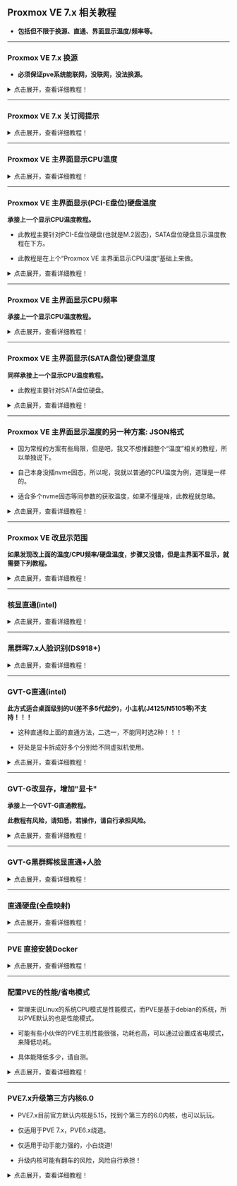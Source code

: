 ## Proxmox VE 7.x 相关教程

* **包括但不限于换源、直通、界面显示温度/频率等。**


***


### Proxmox VE 7.x 换源

* **必须保证pve系统能联网，没联网，没法换源。**

<details>
<summary>点击展开，查看详细教程！</summary>

#### SSH登录到pve后台，然后一条一条的执行命令

#### 1.处理掉企业源
```
rm -rf /etc/apt/sources.list.d/pve-install-repo.list
```

```
echo "#deb https://enterprise.proxmox.com/debian/pve Bullseye pve-enterprise" > /etc/apt/sources.list.d/pve-enterprise.list
```


#### 2.开始换源

```
wget https://mirrors.ustc.edu.cn/proxmox/debian/proxmox-release-bullseye.gpg -O /etc/apt/trusted.gpg.d/proxmox-release-bullseye.gpg
```

```
echo "deb https://mirrors.ustc.edu.cn/proxmox/debian/pve bullseye pve-no-subscription" > /etc/apt/sources.list.d/pve-no-subscription.list
```
```
echo "deb https://mirrors.ustc.edu.cn/proxmox/debian/ceph-pacific bullseye main" > /etc/apt/sources.list.d/ceph.list
```

```
sed -i.bak "s#http://download.proxmox.com/debian#https://mirrors.ustc.edu.cn/proxmox/debian#g"        /usr/share/perl5/PVE/CLI/pveceph.pm
sed -i 's#http://download.proxmox.com#https://mirrors.ustc.edu.cn/proxmox#g'                          /usr/share/perl5/PVE/APLInfo.pm
sed -i "s#https://releases.turnkeylinux.org/pve#https://mirrors.ustc.edu.cn/proxmox/images#g"         /usr/share/perl5/PVE/APLInfo.pm
sed -i "s#http://mirror.turnkeylinux.org/turnkeylinux/#https://mirrors.ustc.edu.cn/turnkeylinux/#g"   /var/lib/pve-manager/apl-info/releases.turnkeylinux.org 
```
```
sed -i.bak "s#ftp.debian.org/debian#mirrors.aliyun.com/debian#g" /etc/apt/sources.list
```
```
sed -i "s#security.debian.org#mirrors.aliyun.com/debian-security#g" /etc/apt/sources.list
```
```
echo "deb https://mirrors.ustc.edu.cn/proxmox/debian/pve bullseye pve-no-subscription" >>  /etc/apt/sources.list
```

```
# systemctl  restart pvedaemon.service
```

#### 3.最后更新
```
apt update && apt dist-upgrade -y
```

</details>



***


###  Proxmox VE 7.x 关订阅提示

<details>
<summary>点击展开，查看详细教程！</summary>

#### 1.WinSCP登录到PVE，编辑打开这个文件：/usr/share/javascript/proxmox-widget-toolkit/proxmoxlib.js (防止手贱，建议备份)


#### 2.搜索 data.status.toLowerCase，找到这一段：

![jpg](./pic/01.jpg)

#### 3.直接删掉红框内容，变成如下图，最后保存即可。

![jpg](./pic/02.jpg)

* 如果更新到PVE 7.1-5或者更新，发现改了上面的没效果，那么就要多改一步：

* 继续搜索 data.status.toLowerCase，找到这一段：

![jpg](./pic/03.jpg)

* 直接删掉红框内容，变成如下图，最后保存即可

![jpg](./pic/04.jpg)

#### 4.改完保存，重进PVE界面刷新，去更新点击刷新，就没订阅提示了。

</details>



***


### Proxmox VE 主界面显示CPU温度

<details>
<summary>点击展开，查看详细教程！</summary>

#### 1.登录PVE的SSH，执行命令安装sensors：
```
apt-get install lm-sensors
```

#### 2.探测下温度，执行：`sensors-detect` (一路yes，回车)

#### 3.获取温度信息，执行：`sensors`

![jpg](./pic/1.jpg)

 * 红色箭头：temp1这里是主板温度，可能某些主板还有temp2、temp3等

 * 黄色箭头：Package id 0、core0~5这里是CPU温度，有多少个核心，就显示多少


#### 4.WinSCP登录到PVE，修改这个文件：/usr/share/perl5/PVE/API2/Nodes.pm 

(我习惯于下载到本地用Notepad++修改)

搜索：`$res->{pveversion} = PVE::pvecfg::package()`

在这个定义的下方添加：```$res->{thermalstate} = `sensors`;```

结果如图：

![jpg](./pic/2.jpg)


修改完保存，然后塞回路径。


#### 5.修改这个文件：/usr/share/pve-manager/js/pvemanagerlib.js (建议备份，万一自己改炸就不好了。)

(我习惯于下载到本地用Notepad++修改)

搜索`PVE Manager Version`

![jpg](./pic/3.jpg)

 * 在这个定义的下方添加一个定义：

```
    {
          itemId: 'thermal',
          colspan: 2,
          printBar: false,
          title: gettext('温度'),
          textField: 'thermalstate',
          renderer:function(value){
              const p0 = value.match(/Package id 0.*?\+([\d\.]+)Â/)[1];
              const b0 = value.match(/temp1.*?\+([\d\.]+)?/)[1];
              return `CPU: ${p0} ℃ || 主板: ${b0} ℃ `
            }
    },
```
结果如图：

![jpg](./pic/4.jpg)

* 上述是一种比较简单的万金油做法，有些人可能要把每个核心的温度有写出来，或者说有几个主板温度，也要一起写出来，那么就按照下列的格式：

```
    {
          itemId: 'thermal',
          colspan: 2,
          printBar: false,
          title: gettext('温度'),
          textField: 'thermalstate',
          renderer:function(value){
              const p0 = value.match(/Package id 0.*?\+([\d\.]+)Â/)[1];
              const c0 = value.match(/Core 0.*?\+([\d\.]+)Â/)[1];
              const c1 = value.match(/Core 1.*?\+([\d\.]+)Â/)[1];
              const c2 = value.match(/Core 2.*?\+([\d\.]+)Â/)[1];
              const c3 = value.match(/Core 3.*?\+([\d\.]+)Â/)[1];
              const c4 = value.match(/Core 4.*?\+([\d\.]+)Â/)[1];
              const c5 = value.match(/Core 5.*?\+([\d\.]+)Â/)[1];
              const b0 = value.match(/temp1.*?\+([\d\.]+)?/)[1];
              const b1 = value.match(/temp2.*?\+([\d\.]+)?/)[1];
              return `CPU: ${p0} ℃ || CPU1: ${c0} ℃ CPU2: ${c1} ℃ CPU3: ${c2} ℃ CPU4: ${c3} ℃ CPU5: ${c4} ℃ CPU6: ${c5} ℃ || 主板1: ${b0} ℃ 主板2: ${b1} ℃`
            }
    },
```
结果如图：

![jpg](./pic/5.jpg)

* 红框内就是单独每个核心或者每个主板温度

* 前面的CPU温度是综合温度，后面的CPU1~6是每个核心单独温度

* 可根据实际情况增减CPU温度或者主板温度

* 其实如果核心超过4个，不建议把每个核心温度写出来，不美观

#### 6.改完执行 `systemctl restart pveproxy` 重进PVE主页，就看到温度显示了。

![jpg](./pic/6.jpg)


</details>


***


### Proxmox VE 主界面显示(PCI-E盘位)硬盘温度

**承接上一个显示CPU温度教程。**

* 此教程主要针对PCI-E盘位硬盘(也就是M.2固态)，SATA盘位硬盘显示温度教程在下方。

* 此教程是在上个“Proxmox VE 主界面显示CPU温度”基础上来做。

<details>
<summary>点击展开，查看详细教程！</summary>

#### * 扩展下，主界面添加M.2固态硬盘温度：

#### 1.已经完成“Proxmox VE 主界面显示CPU温度”，然后终端执行：`sensors`

![jpg](./pic/34.jpg)

* nvme-pci-0100此处就是M.2固态温度

#### 2.修改这个文件：/usr/share/pve-manager/js/pvemanagerlib.js

在上个教程改CPU温度的定义里，加入下图红框内的内容：

`const nvme0 = value.match(/Composite.*?\+([\d\.]+)Â/)[1];`

`|| 固态: ${nvme0} ℃ `

![jpg](./pic/35.jpg)

#### 3.改完保存执行`systemctl restart pveproxy`重进PVE主页。

![jpg](./pic/36.jpg)

</details>



***


### Proxmox VE 主界面显示CPU频率

**承接上一个显示CPU温度教程。**

<details>
<summary>点击展开，查看详细教程！</summary>

#### * 扩展下，主界面添加CPU频率：

#### 1.也是修改 /usr/share/perl5/PVE/API2/Nodes.pm 和 /usr/share/pve-manager/js/pvemanagerlib.js 这2个文件

* /usr/share/perl5/PVE/API2/Nodes.pm 刚刚修改CPU温度那里添加：

```
$res->{cpusensors} = `lscpu | grep MHz`;
```
![jpg](./pic/25.jpg)

* /usr/share/pve-manager/js/pvemanagerlib.js 刚刚修改温度的下一行添加：

```
	{
          itemId: 'MHz',
          colspan: 2,
          printBar: false,
          title: gettext('CPU频率'),
          textField: 'cpusensors',
          renderer:function(value){
			  const f0 = value.match(/CPU MHz.*?([\d]+)/)[1];
			  const f1 = value.match(/CPU min MHz.*?([\d]+)/)[1];
			  const f2 = value.match(/CPU max MHz.*?([\d]+)/)[1];
			  return `实时: ${f0} MHz | 最小: ${f1} MHz | 最大: ${f2} MHz `
            }
	},
```
![jpg](./pic/26.jpg)

#### 2.改完执行 `systemctl restart pveproxy` 重进PVE主页，效果如图：

![jpg](./pic/27.jpg)

</details>


***


### Proxmox VE 主界面显示(SATA盘位)硬盘温度

**同样承接上一个显示CPU温度教程。**

* 此教程主要针对SATA盘位硬盘。

<details>
<summary>点击展开，查看详细教程！</summary>

#### * 扩展下，主界面添加硬盘温度：

#### 1.登录PVE的SSH，执行命令安装hddtemp：
```
apt-get install hddtemp
```

* 然后执行 `chmod +s /usr/sbin/hddtemp`

* 执行 `hddtemp /dev/sd?` 就能看到硬盘温度：

![jpg](./pic/33.jpg)


#### 2.然后修改 /usr/share/perl5/PVE/API2/Nodes.pm 和 /usr/share/pve-manager/js/pvemanagerlib.js 这2个文件

* /usr/share/perl5/PVE/API2/Nodes.pm 刚刚修改CPU温度那里添加：

```
 $res->{thermal_hdd} = `hddtemp /dev/sd?`;
```
![jpg](./pic/30.jpg)

* /usr/share/pve-manager/js/pvemanagerlib.js 刚刚修改CPU温度的下一行添加：

```
	{
            itemId: 'thermal-hdd',
            colspan: 2,
            printBar: false,
            title: gettext('硬盘温度'),
            textField: 'thermal_hdd',
            renderer: function(value) {
                value = value.replaceAll('Â', '');
                return value.replaceAll('\n', '<br>');
            }
	},
```
![jpg](./pic/31.jpg)

#### 3.改完执行 `systemctl restart pveproxy` 重进PVE主页，效果如图：

![jpg](./pic/32.jpg)



</details>



***


### Proxmox VE 主界面显示温度的另一种方案: JSON格式

* 因为常规的方案有些局限，但是吧，我又不想推翻整个“温度”相关的教程，所以单独说下。

* 自己本身没插nvme固态，所以呢，我就以普通的CPU温度为例，道理是一样的。

* 适合多个nvme固态等同参数的获取温度，如果不懂是啥，此教程就忽略。

<details>
<summary>点击展开，查看详细教程！</summary>

#### * 比如多个nvme固态显示温度，看如下图：

![jpg](./pic/44.jpg)

可以看到两块nvme固态的温度读取值都是Composite，但是确实有2个固态，用之前常规的方案，就无法显示2个nvme固态的温度，所以需要另外的方案。

#### 1.常理还是必须安装sensors：

```
apt-get install lm-sensors
```

#### 2.然后终端执行`sensors -j`

![jpg](./pic/45.jpg)

coretemp-isa-0000 CPU传感器

temp1_input/temp2_input/temp3_input等就是核心温度


#### 3.也是修改：/usr/share/perl5/PVE/API2/Nodes.pm 同样的位置：

```
$res->{sensinfo} = `sensors -j`;
```
![jpg](./pic/46.jpg)


#### 4.也是修改这个文件：/usr/share/pve-manager/js/pvemanagerlib.js 同样的位置： 

```
	{
          itemId: 'sensinfo',
          colspan: 2,
          printBar: false,
          title: gettext('温度'),
          textField: 'sensinfo',
          renderer:function(value){
			  value = JSON.parse(value.replaceAll('Â', ''));
			  const c0 = value['coretemp-isa-0000']['Core 0']['temp2_input'].toFixed(1);
			  const c1 = value['coretemp-isa-0000']['Core 1']['temp3_input'].toFixed(1);
			  const c2 = value['coretemp-isa-0000']['Core 2']['temp4_input'].toFixed(1);
			  const c3 = value['coretemp-isa-0000']['Core 3']['temp5_input'].toFixed(1);			  
			  return `CPU温度: ${c0}℃ | ${c1}℃ | ${c2}℃ | ${c3}℃ `; 
            }
    },
```

![jpg](./pic/47.jpg)

* coretemp-isa-0000 CPU传感器

* Core 0 到 Core 3 就是CPU核心1~4

* temp2_input 到 temp5_input CPU核心1~4的温度

* 如果有别的传感器温度，比如nvme固态，依葫芦画瓢更改内容。


#### 5.如果用这种方案改写了CPU温度，之前的常规CPU方案代码可以去掉，自行理解，这个教程我写的比较简单。

#### 6.改完保存执行`systemctl restart pveproxy`重进PVE主页。


</details>



***


### Proxmox VE 改显示范围

**如果发现改上面的温度/CPU频率/硬盘温度，步骤又没错，但是主界面不显示，就需要下列教程。**

<details>
<summary>点击展开，查看详细教程！</summary>

#### 改布局：

* 还是这个文件：pvemanagerlib.js，搜索：`widget.pveNodeStatus`

![jpg](./pic/29.jpg)

将 height: 300 改大为400，或者更大，然后保存。



* 搜索：`gettext('Status') + ': ' + zpool` (这一处不一定有，搜不到，就不用管了。)

![jpg](./pic/28.jpg)

将 height: 600 改大为700，或者更大，然后保存。


</details>



***


### 核显直通(intel)

<details>
<summary>点击展开，查看详细教程！</summary>

#### 1.编辑GRUB配置文件：/etc/default/grub

```
sed -i "s/quiet/quiet intel_iommu=on iommu=pt video=efifb:off,vesafb:off/g" /etc/default/grub
```

改好结果：

![jpg](./pic/7.jpg)


然后执行：
```
update-grub
```

#### 2.添加所需的系统模块(驱动)：/etc/modules

```
echo "vfio" >> /etc/modules

echo "vfio_iommu_type1" >> /etc/modules

echo "vfio_pci" >> /etc/modules

echo "vfio_virqfd" >> /etc/modules
```

改好结果：

![jpg](./pic/8.jpg)


* #### PVE7.x 直接跳过3、4、5，直接到第6步即可；PVE6.x就一步步看。


#### 3.添加模块(驱动)黑名单：/etc/modprobe.d/pve-blacklist.conf

```
echo "blacklist snd_hda_intel" >> /etc/modprobe.d/pve-blacklist.conf

echo "blacklist snd_hda_codec_hdmi" >> /etc/modprobe.d/pve-blacklist.conf

echo "blacklist i915" >> /etc/modprobe.d/pve-blacklist.conf
```

改好结果：

![jpg](./pic/9.jpg)


#### 4.查看GPU的ID：
```
lspci -nn | grep VGA
```

比如我的：
```
00:02.0 VGA compatible controller [0300]: Intel Corporation HD Graphics [8086:1606] (rev 08)
```
![jpg](./pic/10.jpg)

 * 8086:1606 就是核显的ID

 * 00:02.0 是核显的编号

接着执行：(ids=xxxx:xxxx，xxxx:xxxx替换成你获取的ID)
```
echo "options vfio-pci ids=8086:1606" >> /etc/modprobe.d/vfio.conf
```

#### 5.如果要音频直通，就搜索音频设备的ID
```
lspci -nn | grep Audio
```
比如我的：
```
00:03.0 Audio device [0403]: Intel Corporation Broadwell-U Audio Controller [8086:160c] (rev 08)
00:1b.0 Audio device [0403]: Intel Corporation Wildcat Point-LP High Definition Audio Controller [8086:9ca0] (rev 03)
```
![jpg](./pic/11.jpg)

 * 8086:160c/8086:9ca0  就是音频设备ID (一个是板载，一个是单独的音频孔，所以是2个)

 * 00:03.0/00:1b.0 是音频设备编号

接着执行：(ids=xxxx:xxxx，xxxx:xxxx替换成你获取的GPU/音频设备ID，用英文逗号隔开)
```
echo "options vfio-pci ids=8086:1606,8086:160c,8086:9ca0" >> /etc/modprobe.d/vfio.conf
```

#### 6.更新内核并重启：

执行：
```
update-initramfs -u

reboot
```

#### 7.验证是否开启iommu：

终端输入：

```
dmesg | grep 'remapping'
```

要出现：DMAR-IR: Enabled IRQ remapping in x2apic mode


接着用下面的命令：
```
find /sys/kernel/iommu_groups/ -type l  
```
出现很多数据，每一行最后的xx:xx.x是设备编号，查看要直通的设备的编号是否在里面。

#### 8.添加PCI设备即可：(我只添加核显，音频设备看设备编号按需添加)


![jpg](./pic/12.jpg)


![jpg](./pic/13.jpg)


#### 9.验证核显直通成功没？

 * 在直通后的系统的终端执行：
```
ls /dev/dri
```
 * 输出如图，出现“renderD128”就成功了：

![jpg](./pic/21.jpg)

</details>


***


### 黑群晖7.x人脸识别(DS918+)

<details>
<summary>点击展开，查看详细教程！</summary>

#### 1.已经按照上面的步骤，核显直通黑裙7；

#### 2.编辑"/etc/pve/qemu-server/102.conf"文件：

* 为啥是102.conf，因为演示的黑裙7的虚拟机ID是102，根据你自己的来。

显卡hostpci0: 这一行的最后，添加：
```
,legacy-igd=1
```

![jpg](./pic/22.jpg)

#### 3.回到PVE管理界面，更改黑裙7的硬件——显示为无，然后重启黑裙7。

![jpg](./pic/23.jpg)

#### 4.然后等待Photos索引，就能看到人脸已经识别了。

![jpg](./pic/24.jpg)

</details>



***


### GVT-G直通(intel)

**此方式适合桌面级别的U(差不多5代起步)，小主机(J4125/N5105等)不支持！！！**

* 这种直通和上面的直通方法，二选一，不能同时选2种！！！

* 好处是显卡拆成好多个分别给不同虚拟机使用。


<details>
<summary>点击展开，查看详细教程！</summary>

#### 1.首先在主板BIOS里面启用GTD，GTX等选项，若有aperture size选项，建议512M，没有就不管吧；

#### 2.编辑GRUB配置文件：/etc/default/grub

```
sed -i "s/quiet/quiet intel_iommu=on i915.enable_gvt=1/g" /etc/default/grub
```

然后执行：
```
update-grub
```

#### 3.添加所需的系统模块(驱动)：/etc/modules

```
echo "vfio" >> /etc/modules

echo "vfio_iommu_type1" >> /etc/modules

echo "vfio_pci" >> /etc/modules

echo "vfio_virqfd" >> /etc/modules

echo "kvmgt" >> /etc/modules
```
#### 4.更新内核并重启：

执行：
```
update-initramfs -u

reboot
```

#### 5.验证是否开启GVT：

0000:00:02.0  将00:02.0换成自己的GPU的编号 (lspci -nn | grep VGA 查看，最前面的就是)

```
ls /sys/bus/pci/devices/0000:00:02.0/mdev_supported_types/
```

出现如下即为成功(教程机核显为UHD630)：

i915-GVTg_V5_4 i915-GVTg_V5_8

#### 6.配置直通：

cpu类型设置成HOST，将机器设置成q35，将虚拟机显卡设置成无，添加PCIE设备：勾选高级里的ROM-Bar和PCI-E，主GPU不勾选，MDev类型选择合适"显卡"。

![jpg](./pic/20.jpg)

* “可用”显示的多少，就可以添加多个“显卡”。

比如上图就是说：只能添加1个v5_4的“显卡”或者添加2个v5_8的“显卡”，只能用一种类型的显卡。

</details>


***



### GVT-G改显存，增加"显卡"

**承接上一个GVT-G直通教程。**

**此教程有风险，请知悉，若操作，请自行承担风险。**

<details>
<summary>点击展开，查看详细教程！</summary>

#### 为了分配更多显卡，需给核显分配更多显存。但一般主板的BIOS并没有给调节显存的选项"aperture size"，只给了类似DVMT(共享显存)选项，最大1024MB，当把DVMT改成1024MB后，并没有用。所以本教程强行改aperture size。

通过命令 `lspci -vs 00:02.0` 查看，一般默认是256M。

![jpg](./pic/gvt/1.jpg)

128M的显卡只有一个，所以需要改大到512M。

![jpg](./pic/20.jpg)

#### 1.自行去主板官网下载当前主板的BIOS(注意版本)，然后下载教程提供的工具包。

[工具包下载地址](https://raw.githubusercontent.com/xiangfeidexiaohuo/ProxmoxVE-7.0-DIY/master/%E6%94%B9GVT%E5%B7%A5%E5%85%B7%E5%8C%85.zip)

#### 2.使用工具包里的UEFITool0270工具，打开BIOS文件，提取模块；

![jpg](./pic/gvt/2.jpg)

* 按Ctrl+F打开搜索页面，切换到text选项卡，搜索aperture size：

![jpg](./pic/gvt/3.jpg)

* 点击搜索出来的结果，会跳转到对应模块位置；

![jpg](./pic/gvt/4.jpg)

* 然后导出模块，并另存为。

![jpg](./pic/gvt/5.jpg)

![jpg](./pic/gvt/6.jpg)

#### 3.使用工具包里的IRFExtractor.exe打开另存为的文件，找偏移量。

* 打开，并解析出文本，另存为。

![jpg](./pic/gvt/7.jpg)

![jpg](./pic/gvt/8.jpg)

* 打开解析文本，搜索aperture size，红框内的 `0x2E8` 就是我们要找的偏移量。每个主板的BIOS偏移量不一样。

![jpg](./pic/gvt/9.jpg)

* 通过图可以看出，默认是0x1，也就是256M。若要改512M，就得默认0x3，改1G，就得默认0x7。

![jpg](./pic/gvt/10.jpg)

#### 4.准备一个U盘，格式化为FAT32，然后把工具包内的EFI文件夹放U盘根目录，然后电脑重启进U盘引导。

![jpg](./pic/gvt/11.jpg)

* U盘引导进入grub命令行模式，直接输入命令：`setup_var 0x2E8 0x3` ，意思就是把aperture size的偏移量默认改成0x3，也就是aperture size为512M。

* 建议只改512M，经验告诉我们改1G，可能会出问题。

![jpg](./pic/gvt/12.jpg)

#### 5.改完成功后，开机PVE，就会看到"显卡"多了很多。

通过命令 `lspci -vs 00:02.0` 查看，已经变成512M。

![jpg](./pic/gvt/16.jpg)

![jpg](./pic/gvt/13.jpg)


</details>


***


### GVT-G黑群辉核显直通+人脸

<details>
<summary>点击展开，查看详细教程！</summary>

#### 1.先把群辉虚拟机关机，然后硬件——显示，设为无； 然后修改虚拟机配置文件；

/etc/pve/qemu-server/102.conf (教程演示群辉虚拟机ID是102，所以是102.conf)

在配置文件第一行写入以下代码：

```
args: -device vfio-pci,sysfsdev=/sys/bus/mdev/devices/604e42e4-2e90-11ec-8861-037c58d42915,addr=02.0,x-igd-opregion=on,driver=vfio-pci-nohotplug
```
![jpg](./pic/gvt/14.jpg)

#### 2.然后PVE终端，运行命令：

```
mkdir /var/lib/vz/snippets

cp /usr/share/pve-docs/examples/guest-example-hookscript.pl /var/lib/vz/snippets/102-autocreate.pl
```

尾部的102和虚拟机ID对应；然后修改/var/lib/vz/snippets/102-autocreate.pl，在如图位置添加下列2行代码：

```
system("echo 604e42e4-2e90-11ec-8861-037c58d42915 > /sys/bus/pci/devices/0000:00:02.0/mdev_supported_types/i915-GVTg_V5_4/create");

上一行代码中的i915-GVTg_V5_4，取决于你要什么类型的显卡，V5_2/8都行。


system("echo 1 > /sys/bus/mdev/devices/604e42e4-2e90-11ec-8861-037c58d42915/remove");
```
![jpg](./pic/gvt/15.jpg)


#### 3.最后终端执行：`qm set 102 --hookscript local:snippets/102-autocreate.pl` (102和虚拟机ID对应)

#### 4.群辉开机，核显已经直通，且photo人脸ok。


</details>


***



### 直通硬盘(全盘映射)

<details>
<summary>点击展开，查看详细教程！</summary>

#### 上面说了核显直通，接着说硬盘直通。前面步骤完成了，现在很简单了。

#### 1.查看读取存储设备序列号：
```
ls /dev/disk/by-id
```

![jpg](./pic/18.jpg)


找出自己的硬盘序列号。比如我的就是：

ata-ST1000XXXXXXXXXXXXXXX

#### 2.执行命令：

 * 102：改成自己要直通硬盘的的虚拟机ID。

 * sata1：已有sata0，所以往后排，为sata1，按需修改。

```
qm set 102 -sata1 /dev/disk/by-id/ata-ST1000XXXXXXXXXXXXXXX
```

返回下面信息就说明成功挂载：

update VM 102: -sata1 /dev/disk/by-id/ata-ST1000XXXXXXXXXXXXXXX


#### 3.返回PVE查看，已经挂载，重启即可完成。

![jpg](./pic/19.jpg)

</details>


***


### PVE 直接安装Docker

<details>
<summary>点击展开，查看详细教程！</summary>

#### 1.登录PVE的SSH，输入以下命令，安装Docker：
```
curl -sSL https://get.docker.com/ | sh

chmod 777 /var/run/docker.sock

systemctl start docker

systemctl enable docker.service
```

上面的命令一条一条执行完毕后，docker就安装好了。

![jpg](./pic/14.jpg)


#### 2.接着终端继续输入命令，安装Portainer-CE汉化版：

```
docker run -d --restart=always --name="portainer" -p 9000:9000 -v /var/run/docker.sock:/var/run/docker.sock -v portainer_data:/data 6053537/portainer-ce
```

#### 3.等待上述安装命令执行完毕，然后打开PVE的IP地址+9000端口，进入Portainer-CE。

ps：例如我的pve的ip是192.168.100.1，那么就是进入http://192.168.100.1:9000。

![jpg](./pic/17.jpg)

</details>



***


### 配置PVE的性能/省电模式

* 常理来说Linux的系统CPU模式是性能模式，而PVE是基于debian的系统，所以PVE默认的也是性能模式。

* 可能有些小伙伴的PVE主机性能很强，功耗也高，可以通过设置成省电模式，来降低功耗。

* 具体能降低多少，请自测。

<details>
<summary>点击展开，查看详细教程！</summary>


#### 1.当前PVE主机是否支持多种模式切换，终端执行：
```
cat /sys/devices/system/cpu/cpu0/cpufreq/scaling_available_governors
```

![jpg](./pic/48.jpg)

能返回 `performance` (性能模式) 和 `powersave` (省电模式)等，就接着往下看，如果只有 `performance` 就关闭这个教程。

* 有些机器CPU比较新，可能还有conservative、schedutil、ondemand等，都可以切换。

#### 2.安装cpupower，终端执行：
```
apt-get install linux-cpupower -y
```

![jpg](./pic/49.jpg)


#### 3.切换成省电模式，终端执行：
```
cpupower -c all frequency-set -g powersave
```

![jpg](./pic/50.jpg)

有多少核，就会返回多少cpu。


* 如果想切换到其他模式：conservative、schedutil、ondemand等

```
cpupower -c all frequency-set -g conservative
```
```
cpupower -c all frequency-set -g schedutil
```
```
cpupower -c all frequency-set -g ondemand
```


* 然后执行： `cat /sys/devices/system/cpu/cpu0/cpufreq/scaling_governor` ，查看当前CPU处于什么模式。

![jpg](./pic/51.jpg)

可以看到已经切成`powersave`省电模式。

* 如果要切回性能模式，就执行： `cpupower -c all frequency-set -g performance` 。


</details>



***


### PVE7.x升级第三方内核6.0

* PVE7.x目前官方默认内核是5.15，找到个第三方的6.0内核，也可以玩玩。

* 仅适用于PVE 7.x，PVE6.x绕道。

* 仅适用于动手能力强的，小白绕道!

* 升级内核可能有翻车的风险，风险自行承担！

<details>
<summary>点击展开，查看详细教程！</summary>

#### 0.升级6.0内核之前，请先牢记当前pve的内核版本号，后面回退要用。

![jpg](./pic/54.jpg)

如图所示，当前内核版本号就为：5.15.64-1-pve


#### 1.添加存储库的GPG密钥，终端执行：
```
curl -1sLf 'https://dl.cloudsmith.io/public/pve-edge/kernel/gpg.8EC01CCF309B98E7.key' | gpg --dearmor -o /usr/share/keyrings/pve-edge-kernel.gpg
```

#### 2.设置pve-edge-kernel存储库，终端执行：
```
echo "deb [signed-by=/usr/share/keyrings/pve-edge-kernel.gpg] https://dl.cloudsmith.io/public/pve-edge/kernel/deb/debian bullseye main" > /etc/apt/sources.list.d/pve-edge-kernel.list
```

#### 3.安装内核，终端执行：
```
apt update
```

```
apt install pve-kernel-6.0-edge
```

#### 4.重启以后，内核就升级到6.0了。

![jpg](./pic/52.jpg)


#### 5.查看内核更新没，可去下面的网址看看，若有新版，重复第三步的操作。

[查看内核更新](https://github.com/fabianishere/pve-edge-kernel/releases)


#### 6.已经升级到第三方内核，如果你在wed界面“更新”，看到更新，就不要胡乱更新了。


#### 7.如果需要回退内核，利用proxmox-boot-tool回退，终端执行：

```
proxmox-boot-tool kernel pin 升级前的内核版本号

```
升级前我的内核版本号是：5.15.64-1-pve，所以命令如下：

```
proxmox-boot-tool kernel pin 5.15.64-1-pve

```

```
proxmox-boot-tool refresh
```

#### 8.执行完第7步的两条命令后，系统重启，内核就回退了。

![jpg](./pic/53.jpg)


</details>


